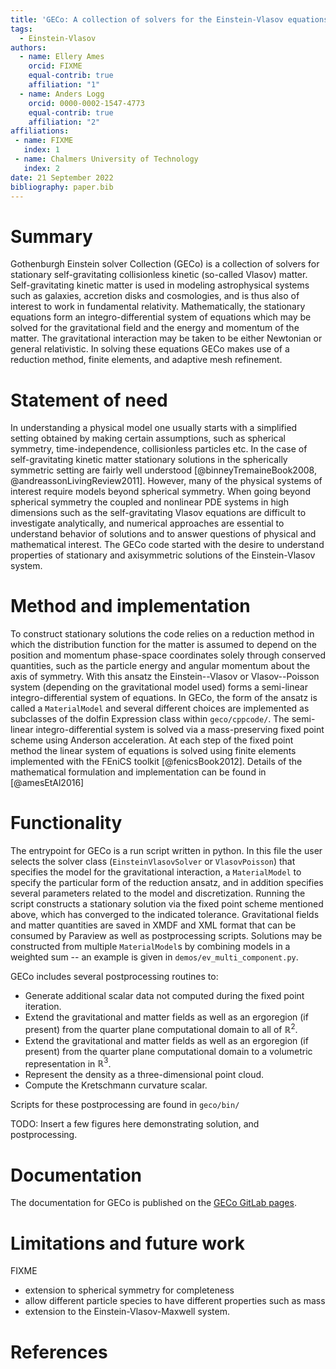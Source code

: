 ```yaml
---
title: 'GECo: A collection of solvers for the Einstein-Vlasov equations'
tags:
  - Einstein-Vlasov
authors:
  - name: Ellery Ames
	orcid: FIXME
    equal-contrib: true
    affiliation: "1"
  - name: Anders Logg
    orcid: 0000-0002-1547-4773
    equal-contrib: true
    affiliation: "2"
affiliations:
 - name: FIXME
   index: 1
 - name: Chalmers University of Technology
   index: 2
date: 21 September 2022
bibliography: paper.bib
---
```


# Summary

Gothenburgh Einstein solver Collection (GECo) is a collection of solvers for stationary self-gravitating collisionless kinetic (so-called Vlasov) matter. 
Self-gravitating kinetic matter is used in modeling astrophysical systems such as galaxies, accretion disks and cosmologies, and is thus also of interest to work in fundamental relativity. 
Mathematically, the stationary equations form an integro-differential system of equations which may be solved for the gravitational field and the energy and momentum of the matter.
The gravitational interaction may be taken to be either Newtonian or general relativistic.
In solving these equations GECo makes use of a reduction method, finite elements, and adaptive mesh refinement.

# Statement of need

In understanding a physical model one usually starts with a simplified setting obtained by making certain assumptions, such as spherical symmetry, time-independence, collisionless particles etc. 
In the case of self-gravitating kinetic matter stationary solutions in the spherically symmetric setting are fairly well understood [@binneyTremaineBook2008, @andreassonLivingReview2011].
However, many of the physical systems of interest require models beyond spherical symmetry. 
When going beyond spherical symmetry the coupled and nonlinear PDE systems in high dimensions such as the self-gravitating Vlasov equations are difficult to investigate analytically, and numerical approaches are essential to understand behavior of solutions and to answer questions of physical and mathematical interest.
The GECo code started with the desire to understand properties of stationary and axisymmetric solutions of the Einstein-Vlasov system. 

<!-- - unlike spherical symmetry, in axisymmetry the solution outside of the matter distribution is not canonical, and far-field boundary conditions must be applied.
- kinetic matter is of fundamental interest in gravitating systems and has played an important role in galactic models [@BinneyTremaine2008] and cosmology [@Ringstrom2017].
- Coupled and nonlinear PDE systems in high dimensions such as the self-gravitating Vlasov equations are difficult to investigate analytically, and numerical approaches are essential to understand behavior of solutions and to answer  questions of physical and mathematical interest.

We can cite stuff like this: [@amesAxisymmetricStationarySolutions2016] and [@amesCosmicStringBlack2019]. -->

# Method and implementation

To construct stationary solutions the code relies on a reduction method in which the distribution function for the matter is assumed to depend on the position and momentum phase-space coordinates solely through conserved quantities, such as the particle energy and angular momentum about the axis of symmetry. 
With this ansatz the Einstein--Vlasov or Vlasov--Poisson system (depending on the gravitational model used) forms a semi-linear integro-differential system of equations. 
In GECo, the form of the ansatz is called a `MaterialModel` and several different choices are implemented as subclasses of the dolfin Expression class within `geco/cppcode/`.
The semi-linear integro-differential system is solved via a mass-preserving fixed point scheme using Anderson acceleration. 
At each step of the fixed point method the linear system of equations is solved using finite elements implemented with the FEniCS toolkit [@fenicsBook2012]. 
Details of the mathematical formulation and implementation can be found in [@amesEtAl2016]

<!-- FIXME
- reduction based on method of [NAME] by which the distribution is a function of the conserved quantities. This results in a semilinear system of equations for the gravitational field.
- FEM (say something about implementation and limitations of the scheme (eg which FE are used, and does the code provide hte user with any flexibility.))
- Mass-preserving fixed point scheme to solve the nonlinear system of equations with Anderson acceleration. 
- Mesh refinement  -->

# Functionality
The entrypoint for GECo is a run script written in python. 
In this file the user selects the solver class (`EinsteinVlasovSolver` or `VlasovPoisson`) that specifies the model for the gravitational interaction, a `MaterialModel` to specify the particular form of the reduction ansatz, and in addition specifies several parameters related to the model and discretization. 
Running the script constructs a stationary solution via the fixed point scheme mentioned above, which has converged to the indicated tolerance.
Gravitational fields and matter quantities are saved in XMDF and XML format that can be consumed by Paraview as well as postprocessing scripts. 
Solutions may be constructed from multiple `MaterialModel`s by combining models in a weighted sum -- an example is given in `demos/ev_multi_component.py`. 

GECo includes several postprocessing routines to:
- Generate additional scalar data not computed during the fixed point iteration. 
- Extend the gravitational and matter fields as well as an ergoregion (if present) from the quarter plane computational domain to all of $\mathbb{R}^2$. 
- Extend the gravitational and matter fields as well as an ergoregion (if present) from the quarter plane computational domain to a volumetric representation in $\mathbb{R}^3$. 
- Represent the density as a three-dimensional point cloud. 
- Compute the Kretschmann curvature scalar.

Scripts for these postprocessing are found in `geco/bin/`

TODO: Insert a few figures here demonstrating solution, and postprocessing. 

<!-- FIXME (examples of where and for what GECO has been used.)
- Stationary solutions based on EL-ansatz
- Multi-species solutions 
- Postprocessing routines and info, regarding ergoregions
- Newtonian gravity or general relativity. 
- point cloud representation
- Files saved to xmdf format, which can be viewed in Paraview -->

# Documentation

The documentation for GECo is published on the
[GECo GitLab pages](https://gitlab.com/alogg/geco).

# Limitations and future work

FIXME
- extension to spherical symmetry for completeness
- allow different particle species to have different properties such as mass
- extension to the Einstein-Vlasov-Maxwell system. 

<!-- # Acknowledgements

FIXME -->

# References
